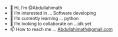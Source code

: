 - 👋 Hi, I’m @Abdullahimath
- 👀 I’m interested in ... Software developing
- 🌱 I’m currently learning ... python 
- 💞️ I’m looking to collaborate on ...idk yet 
- 📫 How to reach me ... Abdullahimath@gmail.com

<!---
Abdullahimath/Abdullahimath is a ✨ special ✨ repository because its `README.md` (this file) appears on your GitHub profile.
You can click the Preview link to take a look at your changes.
--->
